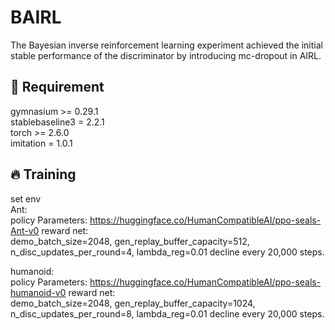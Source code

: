 # BAIRL
The Bayesian inverse reinforcement learning experiment achieved the initial stable performance of the discriminator by introducing mc-dropout in AIRL.


## 🚀 Requirement
gymnasium >= 0.29.1<br>
stablebaseline3 = 2.2.1<br>
torch >= 2.6.0<br>
imitation = 1.0.1<br>


## 🔥 Training
set env <br>
Ant: <br>
policy Parameters: https://huggingface.co/HumanCompatibleAI/ppo-seals-Ant-v0
reward net: <br> demo_batch_size=2048, gen_replay_buffer_capacity=512, n_disc_updates_per_round=4, lambda_reg=0.01 decline every 20,000 steps.<br>

humanoid: <br>
policy Parameters: https://huggingface.co/HumanCompatibleAI/ppo-seals-humanoid-v0
reward net: <br> demo_batch_size=2048, gen_replay_buffer_capacity=1024, n_disc_updates_per_round=8, lambda_reg=0.01 decline every 20,000 steps.<br>
